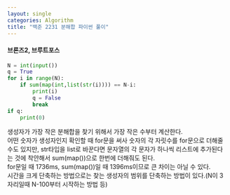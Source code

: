 ```yaml
---
layout: single
categories: Algorithm
title: "백준 2231 분해합 파이썬 풀이"
---
```

#### 브론즈2, 브루트포스

```py
N = int(input())
q = True
for i in range(N):
    if sum(map(int,list(str(i)))) == N-i:
        print(i)
        q = False
        break
if q:
    print(0)
```
생성자가 가장 작은 분해합을 찾기 위해서 가장 작은 수부터 계산한다.<br>
어떤 숫자가 생성자인지 확인할 때 for문을 써사 숫자의 각 자릿수를 for문으로 더해줄 수도 있지만, str타입을 list로 바꾼다면 문자열의 각 문자가 하나씩 리스트에 추가된다는 것에 착안해서 sum(map())으로 한번에 더해줘도 된다.<br>
for문일 때 1736ms, sum(map())일 때 1396ms이므로 큰 차이는 아닐 수 있다.<br>
시간을 크게 단축하는 방법으로는 찾는 생성자의 범위를 단축하는 방법이 있다.(N이 3자리일때 N-100부터 시작하는 방법 등)<br>